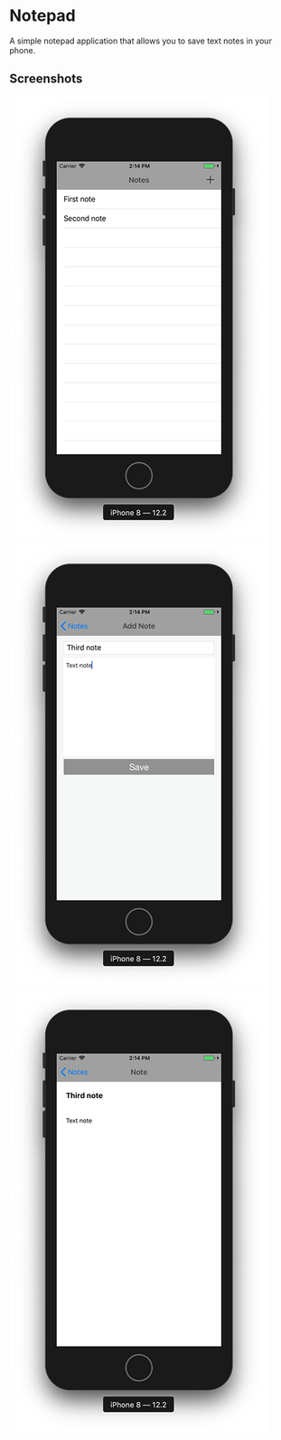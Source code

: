 # Notepad

A simple notepad application that allows you to save text notes in your phone.

## Screenshots

![IPhone8](https://github.com/kazakovaNetIOS/Notepad/blob/master/screenshots/IPhone81.png)
![IPhone8](https://github.com/kazakovaNetIOS/Notepad/blob/master/screenshots/IPhone82.png)
![IPhone8](https://github.com/kazakovaNetIOS/Notepad/blob/master/screenshots/IPhone83.png)